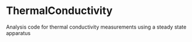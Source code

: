 # ThermalConductivity
Analysis code for thermal conductivity measurements using a steady state apparatus
